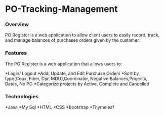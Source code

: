 # PO-Tracking-Management

### Overview
PO Register is a web application to allow client users to easily record, track,
and manage balances of purchases orders given by the customer.


### Features

The PO Register is a web application that allows users to:

*Login/ Logout
*Add, Update, and Edit Purchase Orders
*Sort by type(Coax, Fiber, Dpr, MDU),Coordinator, Negative Balances,Projects, Dates, No PO
*Categorize projects by Active, Complete and Cancelled



### Technologies
*Java
*My Sql
*HTML
*CSS
*Bootstrap
*Thymeleaf
